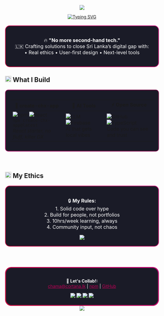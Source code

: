 <div align="center">

<!-- Header -->
<img src="https://capsule-render.vercel.app/api?type=waving&height=250&text=Chama-X&color=0:BE0039,100:BE0071&fontColor=ffffff&fontSize=60&desc=Sri+Lankan+Roots,+World-Class+Tech&descAlignY=65&animation=fadeIn">

<a href="https://git.io/typing-svg"><img src="https://readme-typing-svg.herokuapp.com?font=Montserrat&weight=600&duration=4000&pause=1000&color=BE0055&width=400&lines=Code+with+Purpose;Local+Needs,+Global+Standards;%E2%9C%A8+Tech+That+Cares+%E2%9C%A8" alt="Typing SVG" /></a>

</div>

<!-- Mission -->
<div align="center" style="background: linear-gradient(45deg, #BE0039, #BE0071); padding: 2px; border-radius: 15px; margin: 20px 0;">
  <div style="background: #1a1b27; padding: 20px; border-radius: 13px;">
    <p align="center" style="font-size: 16px; color: #ffffff;">
      🔥 <strong>"No more second-hand tech."</strong><br>
      🇱🇰 Crafting solutions to close Sri Lanka’s digital gap with:<br>
      • Real ethics • User-first design • Next-level tools
    </p>
  </div>
</div>

## <img src="https://media2.giphy.com/media/QssGEmpkyEOhBCb7e1/giphy.gif?cid=ecf05e47a0n3gi1bfqntqmob8g9aid1oyj2wr3ds3mg700bl&rid=giphy.gif" width="20px"> What I Build

<div align="center" style="background: linear-gradient(45deg, #9B005C, #6A003C); padding: 2px; border-radius: 10px; margin: 20px 0;">
  <div style="background: #1a1b27; padding: 15px; border-radius: 8px;">

| 🚀 create-chx-app | 🤖 AI Tools | ⚡ Open Source |
|-------------------|-------------|----------------|
| ![npm](https://img.shields.io/badge/npm-CB3837?style=flat-square&logo=npm&logoColor=white) ![React](https://img.shields.io/badge/React-20232A?style=flat-square&logo=react&logoColor=BE3455)<br>`npx create-chx-app@latest`<br><em>React starter, no fluff, killer DX</em> | ![LLM](https://img.shields.io/badge/LLM-FF6F00?style=flat-square&logo=openai&logoColor=white) ![Firebase](https://img.shields.io/badge/Firebase-FFCA28?style=flat-square&logo=firebase&logoColor=black)<br>AI that gets local vibes | ![GitHub](https://img.shields.io/badge/GitHub-100000?style=flat-square&logo=github&logoColor=white) ![TypeScript](https://img.shields.io/badge/TypeScript-007ACC?style=flat-square&logo=typescript&logoColor=white)<br>Code you can see and trust |

  </div>
</div>
<br>

## <img src="https://media.giphy.com/media/W5eoZHPpUx9sapR0eu/giphy.gif" width="20px"> My Ethics

<div align="center" style="background: linear-gradient(45deg, #BE0039, #BE0071); padding: 2px; border-radius: 15px; margin: 20px 0;">
  <div style="background: #1a1b27; padding: 20px; border-radius: 13px;">
    <p align="center" style="color: #ffffff; font-size: 16px;">
      🔒 <strong>My Rules:</strong><br>
      1. Solid code over hype<br>
      2. Build for people, not portfolios<br>
      3. 10hrs/week learning, always<br>
      4. Community input, not chaos<br>
    </p>
    <img src="https://github-readme-stats.vercel.app/api?username=chama-x&show_icons=true&theme=radical&bg_color=1a1b27&title_color=BE0055&text_color=ffffff&border_color=BE0055">
  </div>
</div>
<br>

<div style="background: linear-gradient(45deg, #BE0039, #BE0071); padding: 3px; border-radius: 20px; margin-top: 30px;">
    <div style="background: #1a1b27; padding: 20px; border-radius: 18px;">
        <p align="center" style="color: #ffffff;">
            🤝 <strong>Let's Collab!:</strong><br>
            <a href="mailto:chama@cortana.lk" style="color: #BE0055;">chama@cortana.lk</a> | 
            <a href="https://www.npmjs.com/package/create-chx-app" style="color: #BE0055;">npm</a> | 
            <a href="https://github.com/chama-x" style="color: #BE0055;">GitHub</a>
        </p>
        <div align="center">
            <img src="https://img.shields.io/badge/React-20232A?style=for-the-badge&logo=react&logoColor=BE3455">
            <img src="https://img.shields.io/badge/TypeScript-007ACC?style=for-the-badge&logo=typescript&logoColor=white">
            <img src="https://img.shields.io/badge/Vite-B73BFE?style=for-the-badge&logo=vite&logoColor=FFD62E">
            <img src="https://img.shields.io/badge/Tailwind_CSS-38B2AC?style=for-the-badge&logo=tailwind-css&logoColor=white">
        </div>
    </div>
</div>


<!-- Footer Section -->
<div align="center">
  <img src="https://capsule-render.vercel.app/api?type=waving&height=150&reversal=true&color=0:BE0071,50:BE0055,100:BE0039&fontColor=ffffff&fontSize=40&desc=Let%27s+Build+With+Integrity&animation=fadeIn&section=footer">

